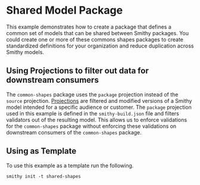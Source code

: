 # Shared Model Package
This example demonstrates how to create a package that defines a common set of models that can be shared between 
Smithy packages. You could create one or more of these commons shapes packages to create standardized definitions 
for your organization and reduce duplication across Smithy models. 


## Using Projections to filter out data for downstream consumers
The `common-shapes` package uses the `package` projection instead of the `source` projection.
[Projections](https://smithy.io/2.0/guides/building-models/build-config.html#projections)
are filtered and modified versions of a Smithy model intended for a specific audience or customer. The `package`
projection used in this example is defined in the `smithy-build.json` file and filters validators out of the resulting
model. This allows us to enforce validations for the `common-shapes` package without enforcing these validations on
downstream consumers of the `common-shapes` package.

## Using as Template
To use this example as a template run the following.

```
smithy init -t shared-shapes
```

